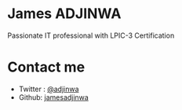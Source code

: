 # James ADJINWA

Passionate IT professional with LPIC-3 Certification

# Contact me

- Twitter : [@adjinwa](twitter/adjinwa)
- Github: [jamesadjinwa](https://github.com/jamesadjinwa)
